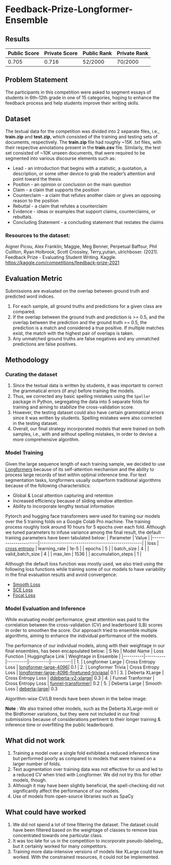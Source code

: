 # Feedback-Prize-Longformer-Ensemble

## Results
| Public Score | Private Score | Public Rank | Private Rank |
|----------|----------|----------|----------|
| 0.705 | 0.716 | 52/2000  | 70/2000

## Problem Statement  
The participants in this competition were asked to segment essays of students in 6th–12th grade in one of 15 categories, hoping to enhance the feedback process and help students improve their writing skills.

## Dataset
The textual data for the competition was divided into 2 separate files, i.e., **train.zip** and **test.zip**, which consisted of the training and testing sets of documents, respectively. The **train.zip** file had roughly ~15K .txt files, with their respective annotations present in the **train.csv** file. SImilarly, the test set consisted of ~10K unseen documents, that were required to be segmented into various discourse elements such as:
* Lead - an introduction that begins with a statistic, a quotation, a description, or some other device to grab the reader’s attention and point toward the thesis
* Position - an opinion or conclusion on the main question
* Claim - a claim that supports the position
* Counterclaim - a claim that refutes another claim or gives an opposing reason to the position
* Rebuttal - a claim that refutes a counterclaim
* Evidence - ideas or examples that support claims, counterclaims, or rebuttals.
* Concluding Statement - a concluding statement that restates the claims 

### Resources to the dataset:  
Aigner Picou, Alex Franklin, Maggie, Meg Benner, Perpetual Baffour, Phil Culliton, Ryan Holbrook, Scott Crossley, Terry_yutian, ulrichboser. (2021). Feedback Prize - Evaluating Student Writing. Kaggle. https://kaggle.com/competitions/feedback-prize-2021

## Evaluation Metric  
Submissions are evaluated on the overlap between ground truth and predicted word indices.

1. For each sample, all ground truths and predictions for a given class are compared.
2. If the overlap between the ground truth and prediction is >= 0.5, and the overlap between the prediction and the ground truth >= 0.5, the prediction is a match and considered a true positive. If multiple matches exist, the match with the highest pair of overlaps is taken.
3. Any unmatched ground truths are false negatives and any unmatched predictions are false positives.

## Methodology

### Curating the dataset
1. Since the textual data is written by students, it was important to correct the grammatical errors (if any) before training the models.
2. Thus, we corrected any basic spelling mistakes using the `Speller` package in Python, segregating the data into 5 separate folds for training and aiming to stabilize the cross-validation score.
3. However, the testing dataset could also have certain grammatical errors since it was written by students. Spelling mistakes were also corrected in the testing dataset.
4. Overall, our final strategy incorporated models that were trained on both samples, i.e., with and without spelling mistakes, in order to devise a more comprehensive algorithm.

### Model Training

Given the large sequence length of each training sample, we decided to use [Longformers](https://huggingface.co/docs/transformers/model_doc/longformer) because of its self-attention mechanism and the ability to process large records of text within optimal inference time. For text segmentation tasks, longformers usually outperform traditional algorithms because of the following characteristics:
- Global & Local attention capturing and retention
- Increased efficiency because of sliding window attention
- Ability to incorporate lengthy textual information

Pytorch and hugging face transformers were used for training our models over the 5 training folds on a Google Colab Pro machine. The training process roughly took around 10 hours for 5 epochs over each fold.
Although we tuned parameters to infuse variance among the final result, the default training parameters have been tabulated below:
| Parameter            | Value                                            |
|----------------------|--------------------------------------------------|
| loss                 | [cross entropy](https://pytorch.org/docs/stable/generated/torch.nn.CrossEntropyLoss.html)
| learning_rate        | 1e-5                                             |
| epochs               | 5                                                |
| batch_size           | 4                                                |
| valid_batch_size     | 4                                                |
| max_len              | 1536                                             |
| accumulation_steps   | 1                                                |

Although the default loss function was mostly used, we also tried using the following loss functions while training some of our models to have variability in the final evaluation results and avoid convergence:
- [Smooth Loss](https://pytorch.org/docs/stable/generated/torch.nn.SmoothL1Loss.html)
- [SCE Loss](https://github.com/HanxunH/SCELoss-Reproduce)
- [Focal Loss](https://github.com/clcarwin/focal_loss_pytorch)

### Model Evaluation and Inference

While evaluating model performance, great attention was paid to the correlation between the cross-validation (CV) and leaderboard (LB) scores in order to smoothen the score. Our approach tried to ensemble multiple algorithms, aiming to enhance the individual performance of the models.

The performance of our individual models, along with their weightage in our final ensembles, has been encapsulated below:
| S No | Model Name | Loss Function | Huggingface Link | Weightage in Ensemble |
|----------|----------|----------|----------|----------|
| 1. | Longformer Large | Cross Entropy Loss | [longformer-large-4096](https://huggingface.co/allenai/longformer-large-4096)| 0.1
| 2. | Longformer Trivia | Cross Entropy Loss | [longformer-large-4096-finetuned-triviaqa](https://huggingface.co/allenai/longformer-large-4096-finetuned-triviaqa)| 0.1
| 3. | Deberta XLarge | Cross Entropy Loss | [ddeberta-v2-xlarge](https://huggingface.co/microsoft/deberta-v2-xlarge)| 0.3
| 4. | Funnel Tranformer | Cross Entropy Loss | [funnel-transformer](https://huggingface.co/docs/transformers/model_doc/funnel)| 0.2
| 5. | Deberta Large | Smooth Loss | [deberta-large](https://huggingface.co/microsoft/deberta-large)| 0.3

Algorithm-wise CV/LB trends have been shown in the below image:


**Note** : We also trained other models, such as the Deberta XLarge-mnli or the Birdformer variations, but they were not included in our final submissions because of considerations pertinent to their longer training & inference time or overfitting the public leaderboard.


## What did not work
1. Training a model over a single fold exhibited a reduced inference time but performed poorly as compared to models that were trained on a larger number of folds. 
2. Text augmentation over training data was not effective for us and led to a reduced CV when tried with Longformer. We did not try this for other models, though. 
3. Although it may have been slightly beneficial, the spell-checking did not significantly affect the performance of our models. 
4. Use of models from open-source libraries such as SpaCy

## What could have worked
1. We did not spend a lot of time filtering the dataset. The dataset could have been filtered based on the weightage of classes to remove bias concentrated towards one particular class. 
2. It was too late for us in the competition to incorporate pseudo-labeling,, but it certainly worked for many competitors. 
3. Training more data-intensive versions of models like XLarge could have worked. With the constrained resources, it could not be implemented.






 


